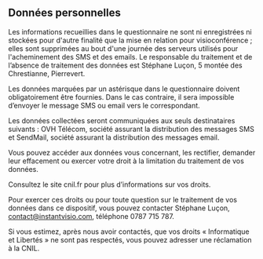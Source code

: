 ## Données personnelles

Les informations recueillies dans le questionnaire ne sont ni enregistrées ni stockées pour d'autre finalité que la mise en relation pour visioconférence ; elles sont supprimées au bout d'une journée des serveurs utilisés pour l'acheminement des SMS et des emails. Le responsable du traitement et de l’absence de traitement des données est Stéphane Luçon, 5 montée des Chrestianne, Pierrevert.

Les données marquées par un astérisque dans le questionnaire doivent obligatoirement être fournies. Dans le cas contraire, il sera impossible d’envoyer le message SMS ou email vers le correspondant.

Les données collectées seront communiquées aux seuls destinataires suivants : OVH Télécom, société assurant la distribution des messages SMS et SendMail, société assurant la distribution des messages email.

Vous pouvez accéder aux données vous concernant, les rectifier, demander leur effacement ou exercer votre droit à la limitation du traitement de vos données.

Consultez le site cnil.fr pour plus d’informations sur vos droits.

Pour exercer ces droits ou pour toute question sur le traitement de vos données dans ce dispositif, vous pouvez contacter Stéphane Luçon, contact@instantvisio.com, téléphone 0787 715 787.

Si vous estimez, après nous avoir contactés, que vos droits « Informatique et Libertés » ne sont pas respectés, vous pouvez adresser une réclamation à la CNIL.
